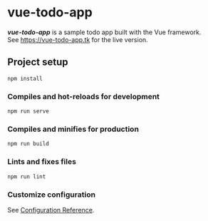 # vue-todo-app
***vue-todo-app*** is a sample todo app built with the Vue framework.  
See https://vue-todo-app.tk for the live version.

## Project setup
```
npm install
```

### Compiles and hot-reloads for development
```
npm run serve
```

### Compiles and minifies for production
```
npm run build
```

### Lints and fixes files
```
npm run lint
```

### Customize configuration
See [Configuration Reference](https://cli.vuejs.org/config/).
